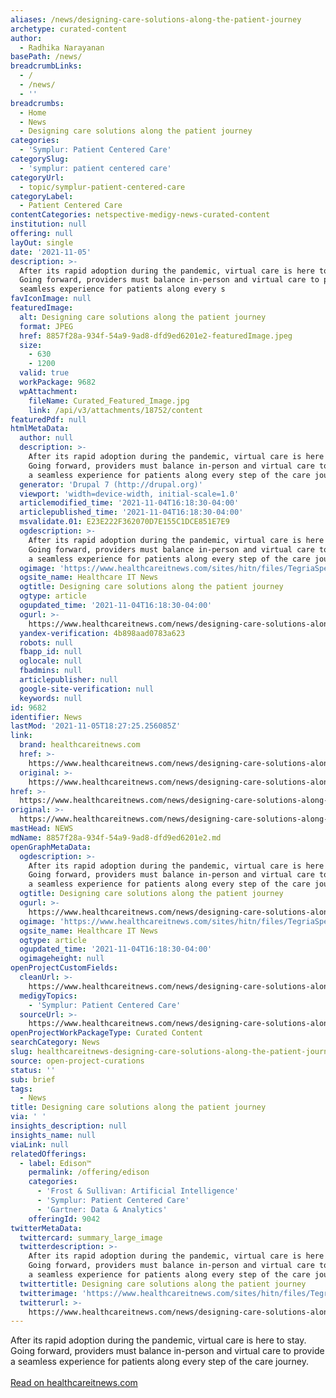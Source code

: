 ```yaml
---
aliases: /news/designing-care-solutions-along-the-patient-journey
archetype: curated-content
author:
  - Radhika Narayanan
basePath: /news/
breadcrumbLinks:
  - /
  - /news/
  - ''
breadcrumbs:
  - Home
  - News
  - Designing care solutions along the patient journey
categories:
  - 'Symplur: Patient Centered Care'
categorySlug:
  - 'symplur: patient centered care'
categoryUrl:
  - topic/symplur-patient-centered-care
categoryLabel:
  - Patient Centered Care
contentCategories: netspective-medigy-news-curated-content
institution: null
offering: null
layOut: single
date: '2021-11-05'
description: >-
  After its rapid adoption during the pandemic, virtual care is here to stay.
  Going forward, providers must balance in-person and virtual care to provide a
  seamless experience for patients along every s
favIconImage: null
featuredImage:
  alt: Designing care solutions along the patient journey
  format: JPEG
  href: 8857f28a-934f-54a9-9ad8-dfd9ed6201e2-featuredImage.jpeg
  size:
    - 630
    - 1200
  valid: true
  workPackage: 9682
  wpAttachment:
    fileName: Curated_Featured_Image.jpg
    link: /api/v3/attachments/18752/content
featuredPdf: null
htmlMetaData:
  author: null
  description: >-
    After its rapid adoption during the pandemic, virtual care is here to stay.
    Going forward, providers must balance in-person and virtual care to provide
    a seamless experience for patients along every step of the care journey.
  generator: 'Drupal 7 (http://drupal.org)'
  viewport: 'width=device-width, initial-scale=1.0'
  articlemodified_time: '2021-11-04T16:18:30-04:00'
  articlepublished_time: '2021-11-04T16:18:30-04:00'
  msvalidate.01: E23E222F362070D7E155C1DCE851E7E9
  ogdescription: >-
    After its rapid adoption during the pandemic, virtual care is here to stay.
    Going forward, providers must balance in-person and virtual care to provide
    a seamless experience for patients along every step of the care journey.
  ogimage: 'https://www.healthcareitnews.com/sites/hitn/files/TegriaSpeakerHero.jpg'
  ogsite_name: Healthcare IT News
  ogtitle: Designing care solutions along the patient journey
  ogtype: article
  ogupdated_time: '2021-11-04T16:18:30-04:00'
  ogurl: >-
    https://www.healthcareitnews.com/news/designing-care-solutions-along-patient-journey
  yandex-verification: 4b898aad0783a623
  robots: null
  fbapp_id: null
  oglocale: null
  fbadmins: null
  articlepublisher: null
  google-site-verification: null
  keywords: null
id: 9682
identifier: News
lastMod: '2021-11-05T18:27:25.256085Z'
link:
  brand: healthcareitnews.com
  href: >-
    https://www.healthcareitnews.com/news/designing-care-solutions-along-patient-journey
  original: >-
    https://www.healthcareitnews.com/news/designing-care-solutions-along-patient-journey
href: >-
  https://www.healthcareitnews.com/news/designing-care-solutions-along-patient-journey
original: >-
  https://www.healthcareitnews.com/news/designing-care-solutions-along-patient-journey
mastHead: NEWS
mdName: 8857f28a-934f-54a9-9ad8-dfd9ed6201e2.md
openGraphMetaData:
  ogdescription: >-
    After its rapid adoption during the pandemic, virtual care is here to stay.
    Going forward, providers must balance in-person and virtual care to provide
    a seamless experience for patients along every step of the care journey.
  ogtitle: Designing care solutions along the patient journey
  ogurl: >-
    https://www.healthcareitnews.com/news/designing-care-solutions-along-patient-journey
  ogimage: 'https://www.healthcareitnews.com/sites/hitn/files/TegriaSpeakerHero.jpg'
  ogsite_name: Healthcare IT News
  ogtype: article
  ogupdated_time: '2021-11-04T16:18:30-04:00'
  ogimageheight: null
openProjectCustomFields:
  cleanUrl: >-
    https://www.healthcareitnews.com/news/designing-care-solutions-along-patient-journey
  medigyTopics:
    - 'Symplur: Patient Centered Care'
  sourceUrl: >-
    https://www.healthcareitnews.com/news/designing-care-solutions-along-patient-journey
openProjectWorkPackageType: Curated Content
searchCategory: News
slug: healthcareitnews-designing-care-solutions-along-the-patient-journey
source: open-project-curations
status: ''
sub: brief
tags:
  - News
title: Designing care solutions along the patient journey
via: ' '
insights_description: null
insights_name: null
viaLink: null
relatedOfferings:
  - label: Edison™
    permalink: /offering/edison
    categories:
      - 'Frost & Sullivan: Artificial Intelligence'
      - 'Symplur: Patient Centered Care'
      - 'Gartner: Data & Analytics'
    offeringId: 9042
twitterMetaData:
  twittercard: summary_large_image
  twitterdescription: >-
    After its rapid adoption during the pandemic, virtual care is here to stay.
    Going forward, providers must balance in-person and virtual care to provide
    a seamless experience for patients along every step of the care journey.
  twittertitle: Designing care solutions along the patient journey
  twitterimage: 'https://www.healthcareitnews.com/sites/hitn/files/TegriaSpeakerHero.jpg'
  twitterurl: >-
    https://www.healthcareitnews.com/news/designing-care-solutions-along-patient-journey
---
```

<p>After its rapid adoption during the pandemic, virtual care is here to stay. Going forward, providers must balance in-person and virtual care to provide a seamless experience for patients along every step of the care journey.<br/><br/><a target="_blank" href=https://www.healthcareitnews.com/news/designing-care-solutions-along-patient-journey>Read on healthcareitnews.com</a></p>
